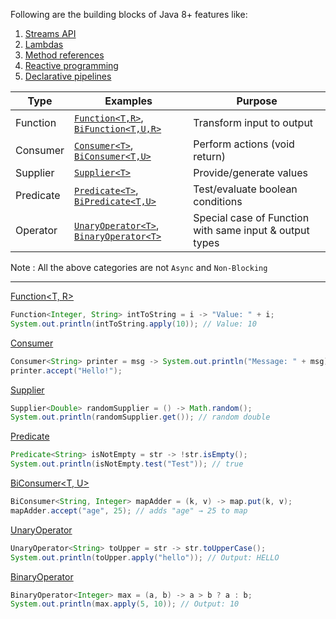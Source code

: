 Following are the building blocks of Java 8+ features like:
1) [Streams API](https://github.com/mnp014/Java/blob/master/Streams%20API%20/%20Methods.md)
2) [Lambdas](https://github.com/mnp014/Java/blob/master/Java8/Lambdas.md)
3) [Method references](https://github.com/mnp014/Java/blob/master/Java8/Method%20References.md)
4) [Reactive programming](https://github.com/mnp014/Java/blob/master/Java8/Reactive%20programming/Intro.md)
5) [Declarative pipelines](https://github.com/mnp014/Java/blob/master/Java8/Declarative%20pipelines.md)

| Type      | Examples                             | Purpose                                      |
|-----------|--------------------------------------|----------------------------------------------|
| Function  | [`Function<T,R>`](https://github.com/mnp014/Java/blob/master/Java8/Functional%20Interface%20/Function%3CT%2C%20R%3E.md), [`BiFunction<T,U,R>`](https://github.com/mnp014/Java/blob/master/Java8/Functional%20Interface%20/BiFunction%3CT%2C%20U%2C%20R%3E.md) | Transform input to output                    |
| Consumer  | [`Consumer<T>`](https://github.com/mnp014/Java/blob/master/Java8/Functional%20Interface%20/Consumer%3CT%3E.md), [`BiConsumer<T,U>`](https://github.com/mnp014/Java/blob/master/Java8/Functional%20Interface%20/BiConsumer%3CT%2C%20U%3E.md)     | Perform actions (void return)                |
| Supplier  | [`Supplier<T>`](https://github.com/mnp014/Java/blob/master/Java8/Functional%20Interface%20/Supplier%3CT%3E.md)                        | Provide/generate values                      |
| Predicate | [`Predicate<T>`](https://github.com/mnp014/Java/blob/master/Java8/Functional%20Interface%20/Predicate%3CT%3E.md), [`BiPredicate<T,U>`](https://github.com/mnp014/Java/blob/master/Java8/Functional%20Interface%20/BiPredicate%3CT%2C%20U%3E.md)   | Test/evaluate boolean conditions             |
| Operator  | [`UnaryOperator<T>`](https://github.com/mnp014/Java/blob/master/Java8/Functional%20Interface%20/UnaryOperator%3CT%3E.md), [`BinaryOperator<T>`](https://github.com/mnp014/Java/blob/master/Java8/Functional%20Interface%20/BinaryOperator%3CT%3E.md) | Special case of Function with same input & output types |

Note : All the above categories are not `Async` and `Non-Blocking`


----

[Function<T, R>](https://github.com/mnp014/Java/blob/master/Java8/Functional%20Interface%20/Function%3CT%2C%20R%3E.md)
```java
Function<Integer, String> intToString = i -> "Value: " + i;
System.out.println(intToString.apply(10)); // Value: 10
```
[Consumer<T>](https://github.com/mnp014/Java/blob/master/Java8/Functional%20Interface%20/Consumer%3CT%3E.md)
```java
Consumer<String> printer = msg -> System.out.println("Message: " + msg);
printer.accept("Hello!");
```
[Supplier<T>](https://github.com/mnp014/Java/blob/master/Java8/Functional%20Interface%20/Supplier%3CT%3E.md)
```java
Supplier<Double> randomSupplier = () -> Math.random();
System.out.println(randomSupplier.get()); // random double
```
[Predicate<T>](https://github.com/mnp014/Java/blob/master/Java8/Functional%20Interface%20/Predicate%3CT%3E.md)
```java
Predicate<String> isNotEmpty = str -> !str.isEmpty();
System.out.println(isNotEmpty.test("Test")); // true
```
[BiConsumer<T, U>](https://github.com/mnp014/Java/blob/master/Java8/Functional%20Interface%20/BiConsumer%3CT%2C%20U%3E.md)
```java
BiConsumer<String, Integer> mapAdder = (k, v) -> map.put(k, v);
mapAdder.accept("age", 25); // adds "age" → 25 to map
```
[UnaryOperator<T>](https://github.com/mnp014/Java/blob/master/Java8/Functional%20Interface%20/UnaryOperator%3CT%3E.md)
```java
UnaryOperator<String> toUpper = str -> str.toUpperCase();
System.out.println(toUpper.apply("hello")); // Output: HELLO
```
[BinaryOperator<T>](https://github.com/mnp014/Java/blob/master/Java8/Functional%20Interface%20/BinaryOperator%3CT%3E.md)
```java
BinaryOperator<Integer> max = (a, b) -> a > b ? a : b;
System.out.println(max.apply(5, 10)); // Output: 10
```


